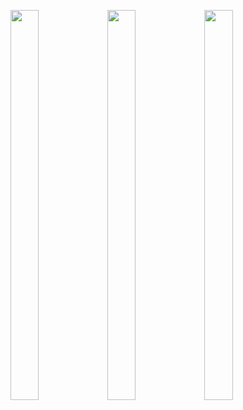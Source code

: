<p float=">
          
<img src="https://user-images.githubusercontent.com/114247268/216565986-9af95139-8e17-4acc-9ccd-bb78832ddaa6.png" width=30% height=40%>
<img src="https://user-images.githubusercontent.com/114247268/216565971-97512b43-1b4b-4802-846b-f02b1a9dab6b.png" width=30% height=40%>
<img src="https://user-images.githubusercontent.com/114247268/216565978-9ef10a36-d634-477f-b0fe-237535705089.png" width=30% height=40%>
<img src="https://user-images.githubusercontent.com/114247268/216565982-46c20934-5fc4-4f59-85d6-b9d870083e32.png" width=30% height=40%>

